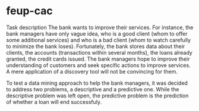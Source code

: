 # feup-cac

Task description
The bank wants to improve their services. For instance, the bank managers have only vague idea, who is a good client (whom to offer some additional services) and who is a bad client (whom to watch carefully to minimize the bank loses). Fortunately, the bank stores data about their clients, the accounts (transactions within several months), the loans already granted, the credit cards issued. The bank managers hope to improve their understanding of customers and seek specific actions to improve services. A mere application of a discovery tool will not be convincing for them.  

To test a data mining approach to help the bank managers, it was decided to address two problems, a descriptive and a predictive one. While the descriptive problem was left open, the predictive problem is the prediction of whether a loan will end successfuly.

